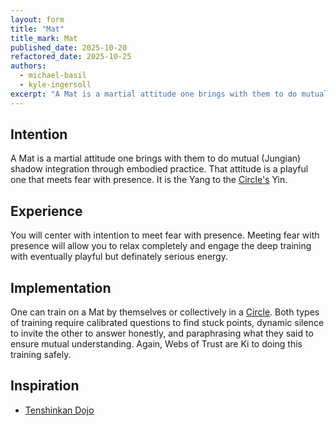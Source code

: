 ```yaml
---
layout: form
title: "Mat"
title_mark: Mat
published_date: 2025-10-20
refactored_date: 2025-10-25
authors:
  - michael-basil
  - kyle-ingersoll
excerpt: "A Mat is a martial attitude one brings with them to do mutual (Jungian) shadow integration through embodied practice."
---
```


## Intention

A Mat is a martial attitude one brings with them to do mutual (Jungian) shadow integration through embodied practice. That attitude is a playful one that meets fear with presence. It is the Yang to the [Circle's](../circle/) Yin.

## Experience

You will center with intention to meet fear with presence. Meeting fear with presence will allow you to relax completely and engage the deep training with eventually playful but definately serious energy.

## Implementation

One can train on a Mat by themselves or collectively in a [Circle](../circle/). Both types of training require calibrated questions to find stuck points, dynamic silence to invite the other to answer honestly, and paraphrasing what they said to ensure mutual understanding. Again, Webs of Trust are Ki to doing this training safely.

## Inspiration

- [Tenshinkan Dojo](https://japaneseculturecenter.com/classes/aikido)
